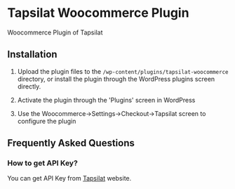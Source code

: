 # Tapsilat Woocommerce Plugin
Woocommerce Plugin of Tapsilat

## Installation

1. Upload the plugin files to the `/wp-content/plugins/tapsilat-woocommerce` directory, or install the plugin through the WordPress plugins screen directly.

2. Activate the plugin through the 'Plugins' screen in WordPress

3. Use the Woocommerce->Settings->Checkout->Tapsilat screen to configure the plugin

## Frequently Asked Questions

### How to get API Key?

You can get API Key from [Tapsilat](https://acquiring.tapsilat.com) website.
